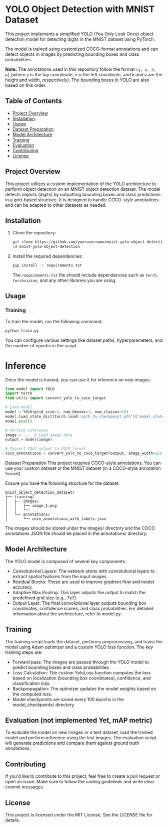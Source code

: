 # YOLO Object Detection with MNIST Dataset

This project implements a simplified YOLO (You Only Look Once) object detection model for detecting digits in the MNIST dataset using PyTorch. 

The model is trained using customized COCO-format annotations and can detect objects in images by predicting bounding boxes and class probabilities.

**Note:** The annotations used in this repository follow the format `[y, x, h, w]` (where `y` is the top coordinate, `x` is the left coordinate, and `h` and `w` are the height and width, respectively). The bounding boxes in YOLO are also based on this order.

## Table of Contents

- [Project Overview](#project-overview)
- [Installation](#installation)
- [Usage](#usage)
- [Dataset Preparation](#dataset-preparation)
- [Model Architecture](#model-architecture)
- [Training](#training)
- [Evaluation](#evaluation)
- [Contributing](#contributing)
- [License](#license)

## Project Overview

This project utilizes a custom implementation of the YOLO architecture to perform object detection on an MNIST object detection dataset. The model detects objects (digits) by outputting bounding boxes and class predictions in a grid-based structure. It is designed to handle COCO-style annotations and can be adapted to other datasets as needed.

## Installation

1. Clone the repository:

    ```bash
    git clone https://github.com/yourusername/mnist-yolo-object-detection.git
    cd mnist-yolo-object-detection
    ```

2. Install the required dependencies:

    ```bash
    pip install -r requirements.txt
    ```

    The `requirements.txt` file should include dependencies such as `torch`, `torchvision`, and any other libraries you are using.

## Usage

### Training

To train the model, run the following command:

```bash
python train.py
```

You can configure various settings like dataset paths, hyperparameters, and the number of epochs in the script.

# Inference
Once the model is trained, you can use it for inference on new images:

```python
from model import YOLO
import torch
from utils import convert_yolo_to_coco_target

# Load model
model = YOLO(grid_size=5, num_bboxes=1, num_classes=10)
model.load_state_dict(torch.load('path_to_checkpoint.pth')['model_state_dict'])
model.eval()

# Perform inference
image = ...  # Load image here
output = model(image)

# Convert YOLO output to COCO format
coco_annotations = convert_yolo_to_coco_target(output, image_width=256, image_height=256)
```
Dataset Preparation
This project requires COCO-style annotations. You can use your custom dataset or the MNIST dataset (in a COCO-style annotation format).

Ensure you have the following structure for the dataset:
```
mnist_object_detection_dataset/
├── training/
│   ├── images/
│   │   ├── image_1.png
│   │   └── ...
│   └── annotations/
│       └── coco_annotations_with_labels.json
```
The images should be stored under the images/ directory and the COCO annotations JSON file should be placed in the annotations/ directory.

## Model Architecture
The YOLO model is composed of several key components:

- Convolutional Layers: The network starts with convolutional layers to extract spatial features from the input images.
- Residual Blocks: These are used to improve gradient flow and model accuracy.
- Adaptive Max Pooling: This layer adjusts the output to match the predefined grid size (e.g., 7x7).
- Output Layer: The final convolutional layer outputs bounding box coordinates, confidence scores, and class probabilities.
For detailed information about the architecture, refer to model.py.

## Training
The training script loads the dataset, performs preprocessing, and trains the model using Adam optimizer and a custom YOLO loss function. The key training steps are:

- Forward pass: The images are passed through the YOLO model to predict bounding boxes and class probabilities.
- Loss Calculation: The custom YoloLoss function computes the loss based on localization (bounding box coordinates), confidence, and classification loss.
- Backpropagation: The optimizer updates the model weights based on the computed loss.
- Model checkpoints are saved every 100 epochs in the model_checkpoints/ directory.

## Evaluation (not implemented Yet, mAP metric)
To evaluate the model on new images or a test dataset, load the trained model and perform inference using the test images. The evaluation script will generate predictions and compare them against ground truth annotations.

## Contributing
If you'd like to contribute to this project, feel free to create a pull request or open an issue. Make sure to follow the coding guidelines and write clear commit messages.

## License
This project is licensed under the MIT License. See the LICENSE file for details.


